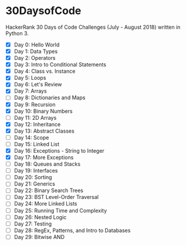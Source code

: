30DaysofCode
============
HackerRank 30 Days of Code Challenges (July - August 2018) written in Python 3.

- [x] Day 0: Hello World
- [x] Day 1: Data Types
- [x] Day 2: Operators
- [x] Day 3: Intro to Conditional Statements
- [x] Day 4: Class vs. Instance
- [x] Day 5: Loops
- [x] Day 6: Let's Review
- [x] Day 7: Arrays
- [ ] Day 8: Dictionaries and Maps
- [x] Day 9: Recursion
- [x] Day 10: Binary Numbers
- [ ] Day 11: 2D Arrays
- [x] Day 12: Inheritance
- [x] Day 13: Abstract Classes
- [ ] Day 14: Scope
- [ ] Day 15: Linked List
- [x] Day 16: Exceptions - String to Integer
- [x] Day 17: More Exceptions
- [ ] Day 18: Queues and Stacks
- [ ] Day 19: Interfaces
- [ ] Day 20: Sorting
- [ ] Day 21: Generics
- [ ] Day 22: Binary Search Trees
- [ ] Day 23: BST Level-Order Traversal
- [ ] Day 24: More Linked Lists
- [ ] Day 25: Running Time and Complexity
- [ ] Day 26: Nested Logic
- [ ] Day 27: Testing
- [ ] Day 28: RegEx, Patterns, and Intro to Databases
- [ ] Day 29: Bitwise AND
